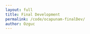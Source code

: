 ```yaml
---
layout: full
title: Final Development
permalink: /code/ocapunam-finalDev/
author: Ozguc
---
```



<canvas id="Boids" width="640" height="640" style="position: absolute; left: 0; top: 0;"></canvas>

<script deferred type="module">


import * as T from '../lib/module.js'

import OzRenderer from '../ocapunam/OzRenderer-finalDev.js'
import BoidsRenderer from '../ocapunam/BoidsRenderer.js'

// a rate of rotation and delta time
let rate = 3, dt = 0, dn = 0, iBoid = 0, subDiv = 256

// a "terrain" and a "thing", our object containers
let terrain = new T.Object3D(), lights = new T.Object3D()


let ground = new T.Mesh(
    new T.PlaneGeometry(1e4,1e4,subDiv,subDiv),
    new T.MeshStandardMaterial({ color:0xAAAAAA, roughness:0.9 }))
    ground.rotation.set(-Math.PI/2,0,0)
    ground.castShadow = true
    ground.recieveShadow = true
    terrain.add(ground)

// let hemiLight = new T.HemisphereLight( 0xccccff, 0x231100, 0.3 );
//     // hemiLight.color.setHSL( 0.6, 1, 0.6 );
//     hemiLight.position.set( 0, 50, 0 );
//     lights.add( hemiLight );
// // let hemiLightHelper = new T.HemisphereLightHelper( hemiLight, 10 );
//     //lights.add( hemiLightHelper );
                
// let dirLight = new T.DirectionalLight( 0xffffff, 0.5 );
//     // dirLight.color.setHSL( 0.1, 1, 0.95 );
//     dirLight.position.set( -1, 1.75, 1 );
//     // dirLight.position.multiplyScalar( 30 );
//     lights.add( dirLight );
//     dirLight.castShadow = true;
//     dirLight.shadow.mapSize.width = 2048;
//     dirLight.shadow.mapSize.height = 2048;
// var d = 50;
//     dirLight.shadow.camera.left = -d;
//     dirLight.shadow.camera.right = d;
//     dirLight.shadow.camera.top = d;
//     dirLight.shadow.camera.bottom = -d;
//     dirLight.shadow.camera.far = 3500;
//     dirLight.shadow.bias = -0.0001;
// let dirLightHelper = new T.DirectionalLightHelper( dirLight, 10 ) 
//     lights.add( dirLightHelper );


function MoveMesh(boid, i, j) {
    let v = Math.floor(boid.x+(i-2))*subDiv + Math.floor(boid.y-j+2)
    ground.geometry.vertices[v].z += Math.sqrt(mask[i][j])
}

// const mask = [
//   [0,0,1,0,0],
//   [0,1,2,1,0],
//   [1,2,3,2,1],
//   [0,1,2,1,0],
//   [0,0,1,0,0]]

  const mask = [
      [1,2,1],
      [2,3,2],
      [1,2,1]]

let boids = new BoidsRenderer({
    boidCount: 10,
    width: subDiv,
    height: subDiv,
    update: (dt) => update(dt),
})

boids.init()

let curBoids = boids.swarm.boids || []

function update(time) {
    for (let boid of curBoids)
        for (let i=0;i<mask.length;++i) 
            for (let j=0;j<mask[i].length;++j)  
                MoveMesh(boid, i, j)
    if (++dn%3!=0) return
    ground.geometry.computeVertexNormals()
    // ground.geometry.computeFaceNormals()
    ground.geometry.verticesNeedUpdate = true
}




let renderer = new OzRenderer({
    position: { x: 0, y: 50, z: 100 },
    update: (t) => update(t),
    path: '../../data/evan-erdos/' })



renderer.add(terrain)
renderer.add(lights)

function getRandomInt(min, max) {
    return Math.floor(Math.random() * (max - min + 1)) + min;
}
 


</script>

